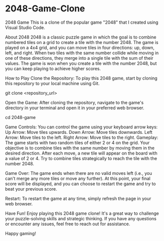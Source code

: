 # 2048-Game-Clone

2048 Game
This is a clone of the popular game "2048" that I created using Visual Studio Code.

About 2048
2048 is a classic puzzle game in which the goal is to combine numbered tiles on a grid to create a tile with the number 2048. The game is played on a 4x4 grid, and you can move tiles in four directions: up, down, left, and right. When two tiles with the same number collide while moving in one of these directions, they merge into a single tile with the sum of their values. The game is won when you create a tile with the number 2048, but you can keep playing to achieve higher scores.

How to Play
Clone the Repository: To play this 2048 game, start by cloning this repository to your local machine using Git.

git clone <repository_url>

Open the Game: After cloning the repository, navigate to the game's directory in your terminal and open it in your preferred web browser.

cd 2048-game

Game Controls: You can control the game using your keyboard arrow keys:
Up Arrow: Move tiles upwards.
Down Arrow: Move tiles downwards.
Left Arrow: Move tiles to the left.
Right Arrow: Move tiles to the right.
Gameplay: The game starts with two random tiles of either 2 or 4 on the grid. Your objective is to combine tiles with the same number by moving them in the desired direction. After each move, a new tile will appear on the board with a value of 2 or 4. Try to combine tiles strategically to reach the tile with the number 2048.

Game Over: The game ends when there are no valid moves left (i.e., you can't merge any more tiles or move any further). At this point, your final score will be displayed, and you can choose to restart the game and try to beat your previous score.

Restart: To restart the game at any time, simply refresh the page in your web browser.

Have Fun!
Enjoy playing this 2048 game clone! It's a great way to challenge your puzzle-solving skills and strategic thinking. If you have any questions or encounter any issues, feel free to reach out for assistance.

Happy gaming!
